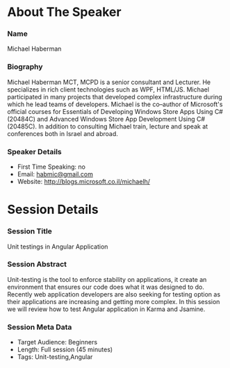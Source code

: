 About The Speaker
=================

### Name

Michael Haberman

### Biography

Michael Haberman MCT, MCPD is a senior consultant and Lecturer. He specializes in rich client technologies such as WPF, HTML/JS. Michael participated in many projects that developed complex infrastructure during which he lead teams of developers. Michael is the co–author of Microsoft's official courses for Essentials of Developing Windows Store Apps Using C# (20484C) and Advanced Windows Store App Development Using C# (20485C).In addition to consulting Michael train, lecture and speak at conferences both in Israel and abroad.

### Speaker Details

- First Time Speaking: no
- Email: habmic@gmail.com
- Website: http://blogs.microsoft.co.il/michaelh/


Session Details
===============

### Session Title

Unit testings in Angular Application

### Session Abstract

Unit-testing is the tool to enforce
stability on applications, it create an environment that ensures our code does
what it was designed to do.  Recently web application developers are also
seeking for testing option as their applications are increasing and getting
more complex. In this session we will review how to test Angular application in
Karma and Jsamine.

### Session Meta Data

- Target Audience: Beginners
- Length: Full session (45 minutes)
- Tags: Unit-testing,Angular